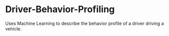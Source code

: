 # Driver-Behavior-Profiling
Uses Machine Learning to describe the behavior profile of a driver driving a vehicle.
